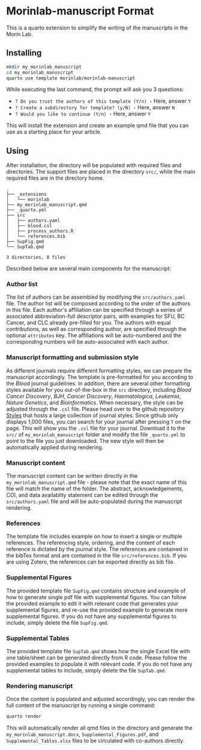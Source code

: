 # Morinlab-manuscript Format

This is a quarto extension to simplify the writing of the manuscripts in the Morin Lab.


## Installing

```bash
mkdir my_morinlab_manuscript
cd my_morinlab_manuscript
quarto use template morinlab/morinlab-manuscript
```
While executing the last command, the prompt will ask you 3 questions:

- `? Do you trust the authors of this template (Y/n) ›`  Here, answer `Y`
- `? Create a subdirectory for template? (y/N) ›` Here, answer `N`
- `? Would you like to continue (Y/n) ›` Here, answer `Y`

This will install the extension and create an example qmd file that you can use as a starting place for your article.

## Using

After installation, the directory will be populated with required files and directories. The support files are placed in the directory `src/`, while the main required files are in the directory home.

```
.
├── _extensions
│   └── morinlab
├── my_morinlab_manuscript.qmd
├── _quarto.yml
├── src
│   ├── authors.yaml
│   ├── blood.csl
│   ├── process_authors.R
│   └── references.bib
├── SupFig.qmd
└── SupTab.qmd

3 directories, 8 files
```

Described below are several main components for the manuscript:

### Author list

The list of authors can be assembled by modifying the `src/authors.yaml` file. The author list will be composed according to the order of the authors in this file. Each author's affiliation can be specified through a series of associated abbreviation-full descriptor pairs, with examples for SFU, BC Cancer, and CLC already pre-filled for you. The authors with equal contributions, as well as corresponding author, are specified through the optional `attributes` key. The affiliations will be auto-numbered and the corresponding numbers will be auto-associated with each author.

### Manuscript formatting and submission style

As different journals require different formatting styles, we can prepare the manuscript accordingly. The template is pre-formatted for you according to the _Blood_ journal guidelines. In addition, there are several other formatting styles available for you out-of-the-box in the `src` directory, including *Blood Cancer Discovery*, *BJH*, *Cancer Discovery*, *Haematologica*, *Leukemia*, *Nature Genetics*, and *Bioinformatics*. When necessary, the style can be adjusted through the `.csl` file. Please head over to the github repository [Styles](https://github.com/citation-style-language/styles/tree/master) that hosts a large collection of journal styles. Since github only displays 1,000 files, you can search for your journal after pressing `T` on the page. This will show you the `.csl` file for your journal. Download it to the `src/` of `my_morinlab_manuscript` folder and modify the file `_quarto.yml` to point to the file you just downloaded. The new style will then be automatically applied during rendering.

### Manuscript content

The manuscript content can be written directly in the `my_morinlab_manuscript.qmd` file - please note that the exact name of this file will match the name of the folder. The abstract, acknowledgements, COI, and data availablity statement can be edited through the `src/authors.yaml` file and will be auto-populated during the manuscript rendering.

### References

The template file includes example on how to insert a single or multiple references. The referencing style, ordering, and the content of each reference is dictated by the journal style. The references are contained in the bibTex format and are contained in the file `src/references.bib`. If you are using Zotero, the references can be exported directly as bib file.

### Supplemental Figures

The provided template file `SupFig.qmd` contains structure and example of how to generate single pdf file with supplemental figures. You can follow the provided example to edit it with relevant code that generates your supplemental figures, and re-use the provided example to generate more supplemental figures. If you do not have any supplemental figures to include, simply delete the file `SupFig.qmd`.

### Supplemental Tables

The provided template file `SupTab.qmd` shows how the single Excel file with one table/sheet can be generated directly from R code. Please follow the provided examples to populate it with relevant code. If you do not have any supplemental tables to include, simply delete the file `SupTab.qmd`.

### Rendering manuscript

Once the content is populated and adjusted accordingly, you can render the full content of the manuscript by running a single command:

```bash
quarto render
```

This will automatically render all qmd files in the directory and generate the `my_morinlab_manuscript.docx`, `Supplemental_Figures.pdf`, and `Supplemental_Tables.xlsx` files to be circulated with co-authors directly.
